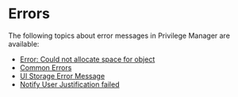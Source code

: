 [title]: # (Errors)
[tags]: # (database object)
[priority]: # (1)
# Errors

The following topics about error messages in Privilege Manager are available:

* [Error: Could not allocate space for object](error-allocation.md)
* [Common Errors](ts-common.md)
* [UI Storage Error Message](storage-operation.md)
* [Notify User Justification failed](notify-user.md)
